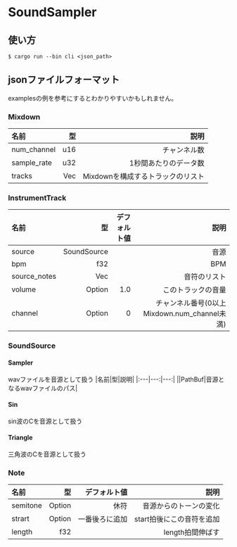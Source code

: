 # SoundSampler

## 使い方
```
$ cargo run --bin cli <json_path>
```

## jsonファイルフォーマット
examplesの例を参考にするとわかりやすいかもしれません。
### Mixdown
|名前|型|説明|
|:---|---:|---:|
|num_channel|u16|チャンネル数|
|sample_rate|u32|1秒間あたりのデータ数|
|tracks|Vec<InstrumentTrack>|Mixdownを構成するトラックのリスト|

### InstrumentTrack
|名前|型|デフォルト値|説明|
|:---|---:|---:|---:|
|source|SoundSource||音源|
|bpm|f32||BPM|
|source_notes|Vec<Note>||音符のリスト|
|volume|Option<f32>|1.0|このトラックの音量|
|channel|Option<u16>|0|チャンネル番号(0以上Mixdown.num_channel未満)|

### SoundSource
#### Sampler
wavファイルを音源として扱う
|名前|型|説明|
|:---|---:|---:|
||PathBuf|音源となるwavファイルのパス|

#### Sin
sin波のCを音源として扱う

#### Triangle
三角波のCを音源として扱う

### Note
|名前|型|デフォルト値|説明|
|:---|---:|---:|---:|
|semitone|Option<f32>|休符|音源からのトーンの変化|
|strart|Option<f32>|一番後ろに追加|start拍後にこの音符を追加|
|length|f32||length拍間伸ばす|
